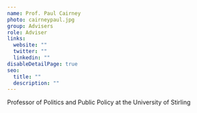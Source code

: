 ```yaml
---
name: Prof. Paul Cairney
photo: cairneypaul.jpg
group: Advisers
role: Adviser
links:
  website: ""
  twitter: ""
  linkedin: ""
disableDetailPage: true
seo:
  title: ""
  description: ""
---
```


Professor of Politics and Public Policy at the University of Stirling
